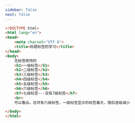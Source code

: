 ```yaml
---
sidebar: false
next: false
---
```

<BlogInfo/>






```html
<!DOCTYPE html>
<html lang="en">
<head>
    <meta charset="UTF-8">
    <title>标题标签的学习</title>
</head>
<body>
    无标签修饰的
    <h1>一级标签</h1>
    <h2>二级标签</h2>
    <h3>三级标签</h3>
    <h4>四级标签</h4>
    <h5>五级标签</h5>
    <h6>六级标签</h6>
    <h7>七级标签---没有7级标签</h7>
    <br>
    可以看出，总共有六级标签，一级标签显示的标签最大，随后逐级减小

</body>
</html>
```






<ActionBox />
        
<style>#top-box {margin-top:0.5rem!important;}</style>